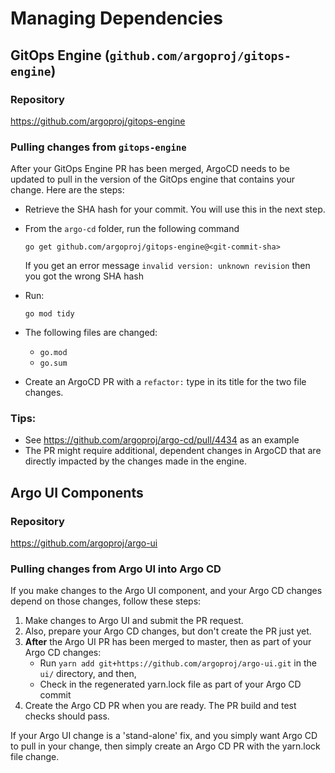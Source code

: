 # Managing Dependencies

## GitOps Engine (`github.com/argoproj/gitops-engine`)

### Repository

https://github.com/argoproj/gitops-engine

### Pulling changes from `gitops-engine`

After your GitOps Engine PR has been merged, ArgoCD needs to be updated to pull in the version of the GitOps engine that contains your change. Here are the steps:

- Retrieve the SHA hash for your commit. You will use this in the next step.
- From the `argo-cd` folder, run the following command

  `go get github.com/argoproj/gitops-engine@<git-commit-sha>`

  If you get an error message `invalid version: unknown revision` then you got the wrong SHA hash

- Run:

  `go mod tidy`

- The following files are changed:

  - `go.mod`
  - `go.sum`

- Create an ArgoCD PR with a `refactor:` type in its title for the two file changes.

### Tips:

- See https://github.com/argoproj/argo-cd/pull/4434 as an example
- The PR might require additional, dependent changes in ArgoCD that are directly impacted by the changes made in the engine.

## Argo UI Components

### Repository

https://github.com/argoproj/argo-ui

### Pulling changes from Argo UI into Argo CD

If you make changes to the Argo UI component, and your Argo CD changes depend on those changes, follow these steps:

1. Make changes to Argo UI and submit the PR request.
2. Also, prepare your Argo CD changes, but don't create the PR just yet.
3. **After** the Argo UI PR has been merged to master, then as part of your Argo CD changes:
   - Run `yarn add git+https://github.com/argoproj/argo-ui.git` in the `ui/` directory, and then,
   - Check in the regenerated yarn.lock file as part of your Argo CD commit
4. Create the Argo CD PR when you are ready. The PR build and test checks should pass.

If your Argo UI change is a 'stand-alone' fix, and you simply want Argo CD to pull in your change, then simply create an Argo CD PR with the yarn.lock file change.
